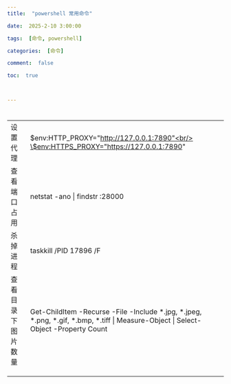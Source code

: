 ```yaml
---
title:  "powershell 常用命令"

date:  2025-2-10 3:00:00

tags:  [命令, powershell]

categories:  [命令]

comment:  false

toc:  true



---
```


#

<!--more-->



|                    |                                                              |      |
| ------------------ | ------------------------------------------------------------ | ---- |
| 设置代理           | \$env:HTTP_PROXY="http://127.0.0.1:7890"<br/>​\$env:HTTPS_PROXY="https://127.0.0.1:7890" |      |
| 查看端口占用       | netstat  -ano \| findstr :28000                              |      |
| 杀掉进程           | taskkill  /PID 17896 /F                                      |      |
| 查看目录下图片数量 | Get-ChildItem  -Recurse -File -Include *.jpg, *.jpeg, *.png, *.gif, *.bmp, *.tiff \| Measure-Object \|  Select-Object -Property Count |      |
|                    |                                                              |      |
|                    |                                                              |      |
|                    |                                                              |      |

